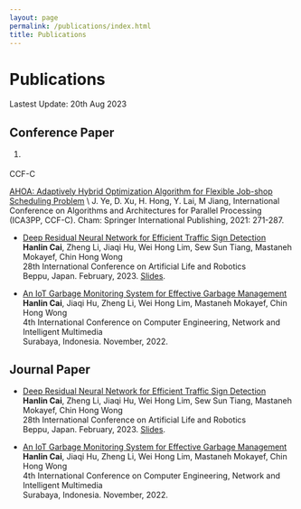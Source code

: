 ```yaml
---
layout: page
permalink: /publications/index.html
title: Publications
---
```


# Publications

Lastest Update: 20th Aug 2023&nbsp; 

## Conference Paper


1. <div class="pub-box">
<div class="ccf-block"><div class="ccf">CCF-C</div></div>
<div class="pub-box-text" markdown="1"> 

[AHOA: Adaptively Hybrid Optimization Algorithm for Flexible Job-shop Scheduling Problem](https://link.springer.com/chapter/10.1007/978-3-030-95384-3_18) \\ 
J. Ye, D. Xu, H. Hong, Y. Lai, M Jiang, International Conference on Algorithms and Architectures for Parallel Processing (ICA3PP, CCF-C). Cham: Springer International Publishing, 2021: 271-287.

</div>
</div>



- [Deep Residual Neural Network for Efficient Traffic Sign Detection](https://caihanlin.com/mypaper/202302ICAROB.pdf)<br>**Hanlin Cai**, Zheng Li, Jiaqi Hu, Wei Hong Lim, Sew Sun Tiang, Mastaneh Mokayef, Chin Hong Wong<br>28th International Conference on Artificial Life and Robotics<br>Beppu, Japan. February, 2023. [Slides](https://caihanlin.com/mypaper/slides/2023-ICAROB-Pre.pdf).<br>

- [An IoT Garbage Monitoring System for Effective Garbage Management](https://caihanlin.com/mypaper/202208cenim.pdf)<br>**Hanlin Cai**, Jiaqi Hu, Zheng Li, Wei Hong Lim, Mastaneh Mokayef, Chin Hong Wong<br>4th International Conference on Computer Engineering, Network and Intelligent Multimedia<br>Surabaya, Indonesia. November, 2022.<br>

## Journal Paper

- [Deep Residual Neural Network for Efficient Traffic Sign Detection](https://caihanlin.com/mypaper/202302ICAROB.pdf)<br>**Hanlin Cai**, Zheng Li, Jiaqi Hu, Wei Hong Lim, Sew Sun Tiang, Mastaneh Mokayef, Chin Hong Wong<br>28th International Conference on Artificial Life and Robotics<br>Beppu, Japan. February, 2023. [Slides](https://caihanlin.com/mypaper/slides/2023-ICAROB-Pre.pdf).<br>

- [An IoT Garbage Monitoring System for Effective Garbage Management](https://caihanlin.com/mypaper/202208cenim.pdf)<br>**Hanlin Cai**, Jiaqi Hu, Zheng Li, Wei Hong Lim, Mastaneh Mokayef, Chin Hong Wong<br>4th International Conference on Computer Engineering, Network and Intelligent Multimedia<br>Surabaya, Indonesia. November, 2022.<br>

